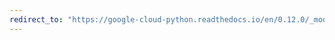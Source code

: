 ```yaml
---
redirect_to: "https://google-cloud-python.readthedocs.io/en/0.12.0/_modules/gcloud/bigtable/happybase/table.html"
---
```

